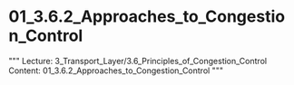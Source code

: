 # 01_3.6.2_Approaches_to_Congestion_Control

"""
Lecture: 3_Transport_Layer/3.6_Principles_of_Congestion_Control
Content: 01_3.6.2_Approaches_to_Congestion_Control
"""

